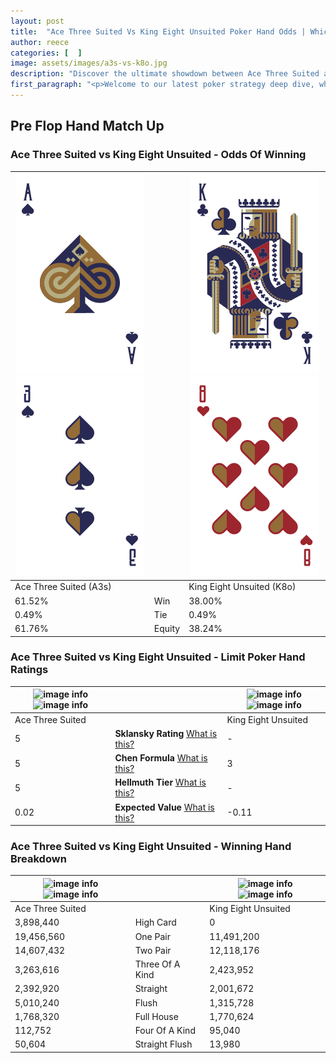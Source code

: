 ```yaml
---
layout: post
title:  "Ace Three Suited Vs King Eight Unsuited Poker Hand Odds | Which Is The Better Hand In Poker? A Complete Guide"
author: reece
categories: [  ]
image: assets/images/a3s-vs-k8o.jpg
description: "Discover the ultimate showdown between Ace Three Suited and King Eight Unsuited in poker! Uncover the odds, strategies, and scenarios where one hand triumphs over the other. Get ready to up your poker game with this thrilling analysis."
first_paragraph: "<p>Welcome to our latest poker strategy deep dive, where we're pitting two distinct hands against each other in a high-stakes showdown: Ace Three Suited vs King Eight Unsuited.</p><p>In the dynamic world of poker, every decision counts, and knowing which hand holds the upper hand is key to your success at the table.</p><p>In this article, we'll dissect these two hands, explore the scenarios where one dominates the other, and equip you with the knowledge to make strategic choices that can tip the odds in your favor.</p><p>Get ready to unravel the intriguing dynamics of these poker hands and elevate your game to new heights.</p>"
---
```




[comment]: # (sp0)

## Pre Flop Hand Match Up

<div class="table hand-ratings" markdown="1"> 



### Ace Three Suited vs King Eight Unsuited - Odds Of Winning


    
| ![image info](assets/images/hand1/a.png) ![image info](assets/images/hand1/3.png) |  | ![image info](assets/images/hand2/k.png) ![image info](assets/images/hand2/8o.png) |
| -------- | -------- | -------- |
| Ace Three Suited (A3s) |  | King Eight Unsuited (K8o) |
| 61.52% | Win | 38.00% |
| 0.49% | Tie | 0.49% |
| 61.76% | Equity | 38.24% |




[comment]: # (sp1)



### Ace Three Suited vs King Eight Unsuited - Limit Poker Hand Ratings


    
| ![image info](https://www.riverpairs.com/assets/images/hand1/a.png) ![image info](https://www.riverpairs.com/assets/images/hand1/3.png) |  | ![image info](https://www.riverpairs.com/assets/images/hand2/k.png) ![image info](https://www.riverpairs.com/assets/images/hand2/8o.png) |
| -------- | -------- | -------- |
| Ace Three Suited |  | King Eight Unsuited |
| 5 | **Sklansky Rating** [What is this?](/sklansky-rating-explained) | - |
| 5 | **Chen Formula** [What is this?](/chen-formula-explained) | 3 |
| 5 | **Hellmuth Tier** [What is this?](/Hellmuth-tier-explained) | - |
| 0.02 | **Expected Value** [What is this?](/expected-value-explained) | -0.11 |




[comment]: # (sp2)



### Ace Three Suited vs King Eight Unsuited - Winning Hand Breakdown


    
| ![image info](https://www.riverpairs.com/assets/images/hand1/a.png) ![image info](https://www.riverpairs.com/assets/images/hand1/3.png) |  | ![image info](https://www.riverpairs.com/assets/images/hand2/k.png) ![image info](https://www.riverpairs.com/assets/images/hand2/8o.png) |
| -------- | -------- | -------- |
| Ace Three Suited |  | King Eight Unsuited |
| 3,898,440 | High Card | 0 |
| 19,456,560 | One Pair | 11,491,200 |
| 14,607,432 | Two Pair | 12,118,176 |
| 3,263,616 | Three Of A Kind | 2,423,952 |
| 2,392,920 | Straight | 2,001,672 |
| 5,010,240 | Flush | 1,315,728 |
| 1,768,320 | Full House | 1,770,624 |
| 112,752 | Four Of A Kind | 95,040 |
| 50,604 | Straight Flush | 13,980 |




[comment]: # (sp3)



</div>

[comment]: # (sp4)



[comment]: # (sp5)


